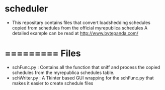 scheduler
=========
* This repositary contains files that convert loadshedding schedules copied from schedules from the official myrepublica schedules
A detailed example can be read at http://www.bytepanda.com/

=========
Files
=========

* schFunc.py : Contains all the function that sniff and process the copied schedules from the myrepublica schedules table.
* schWriter.py : A Tkinter based GUI wrapping for the schFunc.py that makes it easier to create schedule files
